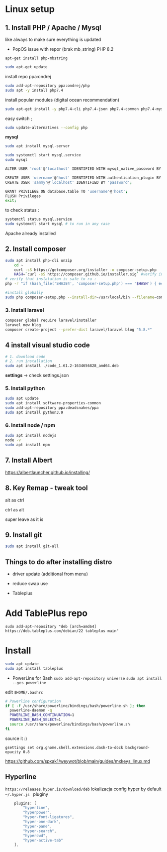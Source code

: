 # Linux setup

## 1. Install PHP / Apache / Mysql

like always to make sure everything is updated 
- PopOS issue with repor (brak mb_string) PHP 8.2
```
apt-get install php-mbstring 
```
```bash
sudo apt-get update
```

install repo ppa:ondrej

```bash
sudo add-apt-repository ppa:ondrej/php
sudo apt -y install php7.4
```

install popular modules (digital ocean recommendation)

```bash
sudo apt-get install -y php7.4-cli php7.4-json php7.4-common php7.4-mysql php7.4-zip php7.4-gd php7.4-mbstring php7.4-curl php7.4-xml php7.4-bcmath
```

easy switch ; 

```bash
sudo update-alternatives --config php
```



**mysql**

```bash
sudo apt install mysql-server
```

```bash
sudo systemctl start mysql.service
sudo mysql

ALTER USER 'root'@'localhost' IDENTIFIED WITH mysql_native_password BY 'password';

CREATE USER 'username'@'host' IDENTIFIED WITH authentication_plugin BY 'password';
CREATE USER 'sammy'@'localhost' IDENTIFIED BY 'password';

GRANT PRIVILEGE ON database.table TO 'username'@'host';
FLUSH Privileges 
exit;

```

to check status : 

```bash
systemctl status mysql.service
sudo systemctl start mysql # to run in any case
```

Apache already installed



## 2. Install composer

```bash
sudo apt install php-cli unzip
    cd ~
    curl -sS https://getcomposer.org/installer -o composer-setup.php
    HASH=`curl -sS https://composer.github.io/installer.sig` #verify installer
# verify that inslatation is safe to ru : 
php -r "if (hash_file('SHA384', 'composer-setup.php') === '$HASH') { echo 'Installer verified'; } else { echo 'Installer corrupt'; unlink('composer-setup.php'); } echo PHP_EOL;"

#install globally
sudo php composer-setup.php --install-dir=/usr/local/bin --filename=composer

```



### 3. Install laravel

```bash
composer global require laravel/installer
laravel new blog
composer create-project --prefer-dist laravel/laravel blog "5.8.*"
```

## 4 install visual studio code 

```bash
# 1. download code 
# 2. run installation 
sudo apt install ./code_1.61.2-1634656828_amd64.deb
```

**settings** -> check settings.json

### 5. Install python

```bash
sudo apt update
sudo apt install software-properties-common
sudo add-apt-repository ppa:deadsnakes/ppa
sudo apt install python3.9
```



### 6. Install node / npm

```bash
sudo apt install nodejs
node -v 
sudo apt install npm
```

## 7. Install Albert



https://albertlauncher.github.io/installing/



## 8. Key Remap - tweak tool

alt as ctrl 

ctrl as alt 

super leave as it is 



## 9. Install git

```bash
sudo apt install git-all
```



## Things to do after installing distro

- driver update (additional from menu)

- reduce swap use

- Tableplus
# Add TablePlus repo
`sudo add-apt-repository "deb [arch=amd64] https://deb.tableplus.com/debian/22 tableplus main"`

# Install
```bash
sudo apt update
sudo apt install tableplus
```

- PowerLine for Bash
`sudo add-apt-repository universe`
`sudo apt install --yes powerline`

edit `$HOME/.bashrc`
```bash
# Powerline configuration
if [ -f /usr/share/powerline/bindings/bash/powerline.sh ]; then
  powerline-daemon -q
  POWERLINE_BASH_CONTINUATION=1
  POWERLINE_BASH_SELECT=1
  source /usr/share/powerline/bindings/bash/powerline.sh
fi
```
source it :)

```
gsettings set org.gnome.shell.extensions.dash-to-dock background-opacity 0.8
```

https://github.com/spxak1/weywot/blob/main/guides/mxkeys_linux.md

## Hyperline

```https://releases.hyper.is/download/deb```
lokalizacja  config hyper by default `~/.hyper.js `
pluginy
```js
    plugins: [
        "hyperline",
        "hyperpower",
        "hyper-font-ligatures",
        "hyper-one-dark",
        "hyper-pane",
        "hyper-search",
        "hypercwd",
        "hyper-active-tab"
    ],
```

